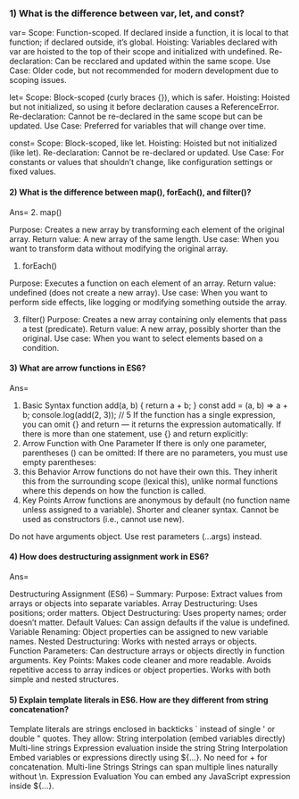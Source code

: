 ### 1) What is the difference between var, let, and const?
var=
Scope: Function-scoped. If declared inside a function, it is local to that function; if declared outside, it’s global.
Hoisting: Variables declared with var are hoisted to the top of their scope and initialized with undefined.
Re-declaration: Can be recclared and updated within the same scope.
Use Case: Older code, but not recommended for modern development due to scoping issues.

let=
Scope: Block-scoped (curly braces {}), which is safer.
Hoisting: Hoisted but not initialized, so using it before declaration causes a ReferenceError.
Re-declaration: Cannot be re-declared in the same scope but can be updated.
Use Case: Preferred for variables that will change over time.

const=
Scope: Block-scoped, like let.
Hoisting: Hoisted but not initialized (like let).
Re-declaration: Cannot be re-declared or updated.
Use Case: For constants or values that shouldn’t change, like configuration settings or fixed values.

#### 2) What is the difference between map(), forEach(), and filter()? 

Ans=
2. map()

Purpose: Creates a new array by transforming each element of the original array.
Return value: A new array of the same length.
Use case: When you want to transform data without modifying the original array.

1. forEach()

Purpose: Executes a function on each element of an array.
Return value: undefined (does not create a new array).
Use case: When you want to perform side effects, like logging or modifying something outside the array.

3. filter()
Purpose: Creates a new array containing only elements that pass a test (predicate).
Return value: A new array, possibly shorter than the original.
Use case: When you want to select elements based on a condition.

#### 3) What are arrow functions in ES6?
Ans=
1. Basic Syntax
function add(a, b) {
    return a + b;
}
const add = (a, b) => a + b;
console.log(add(2, 3)); // 5
If the function has a single expression, you can omit {} and return — it returns the expression automatically.
If there is more than one statement, use {} and return explicitly:
2. Arrow Function with One Parameter
If there is only one parameter, parentheses () can be omitted:
If there are no parameters, you must use empty parentheses:
3. this Behavior
Arrow functions do not have their own this. They inherit this from the surrounding scope (lexical this), unlike normal functions where this depends on how the function is called.
4. Key Points
Arrow functions are anonymous by default (no function name unless assigned to a variable).
Shorter and cleaner syntax.
Cannot be used as constructors (i.e., cannot use new).

Do not have arguments object. Use rest parameters (...args) instead.
#### 4) How does destructuring assignment work in ES6?
Ans=

Destructuring Assignment (ES6) – Summary:
Purpose: Extract values from arrays or objects into separate variables.
Array Destructuring: Uses positions; order matters.
Object Destructuring: Uses property names; order doesn’t matter.
Default Values: Can assign defaults if the value is undefined.
Variable Renaming: Object properties can be assigned to new variable names.
Nested Destructuring: Works with nested arrays or objects.
Function Parameters: Can destructure arrays or objects directly in function arguments.
Key Points:
Makes code cleaner and more readable.
Avoids repetitive access to array indices or object properties.
Works with both simple and nested structures.

#### 5) Explain template literals in ES6. How are they different from string concatenation?
Template literals are strings enclosed in backticks ` instead of single ' or double " quotes. They allow:
String interpolation (embed variables directly)
Multi-line strings
Expression evaluation inside the string
String Interpolation
Embed variables or expressions directly using ${...}.
No need for + for concatenation.
Multi-line Strings
Strings can span multiple lines naturally without \n.
Expression Evaluation
You can embed any JavaScript expression inside ${...}.

